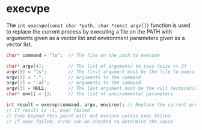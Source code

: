 # execvpe

The `int execvpe(const char *path, char *const argv[])` function is used to replace the current process by executing a file on the PATH with arguments given as a vector list and environment parameters given as a vector list.

```c
char* command = "ls";  // The file on the path to execute

char* argv[4];         // The list of arguments to pass (size >= 2)
argv[0] = "ls";        // The first argument must be the file to execute
argv[1] = ".";         // Arguments to the command
argv[2] = "-al";       // Arguments to the command
argv[3] = NULL;        // The last argument must be the null terminating character
char* env[] = {};      // The list of environmental parameters

int result = execvp(command, argv, environ); // Replace the current process
// If result is -1, exec failed
// Code beyond this point will not execute unless exec failed
// If exec failed, errno can be checked to determine the cause
```

